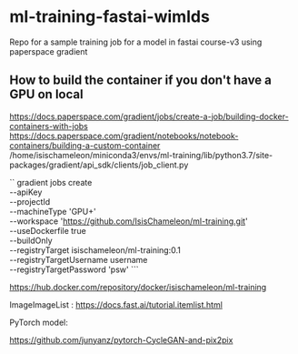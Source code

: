 # ml-training-fastai-wimlds
Repo for a sample training job for a model in fastai course-v3 using paperspace gradient


## How to build the container if you don't have a GPU on local

https://docs.paperspace.com/gradient/jobs/create-a-job/building-docker-containers-with-jobs
https://docs.paperspace.com/gradient/notebooks/notebook-containers/building-a-custom-container
/home/isischameleon/miniconda3/envs/ml-training/lib/python3.7/site-packages/gradient/api_sdk/clients/job_client.py


``  gradient jobs create \
        --apiKey <api key> \
        --projectId <project id> \
        --machineType 'GPU+' \
        --workspace 'https://github.com/IsisChameleon/ml-training.git' \
        --useDockerfile true \
        --buildOnly   \
        --registryTarget isischameleon/ml-training:0.1 \
        --registryTargetUsername username \
        --registryTargetPassword 'psw' ```

https://hub.docker.com/repository/docker/isischameleon/ml-training

ImageImageList : 
https://docs.fast.ai/tutorial.itemlist.html


PyTorch model:

https://github.com/junyanz/pytorch-CycleGAN-and-pix2pix
